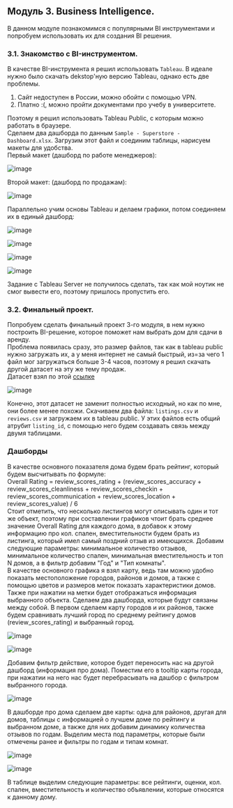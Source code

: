## Модуль 3. Business Intelligence.
В данном модуле познакомимся с популярными BI инструментами и попробуем использовать их для создания BI решения.
### 3.1. Знакомство с BI-инструментом.
В качестве BI-инструмента я решил использовать `Tableau`. В идеале нужно было скачать dekstop'ную версию Tableau, однако есть две проблемы.  
1) Сайт недоступен в России, можно обойти с помощью VPN.  
2) Платно :(, можно пройти документами про учебу в университете.

Поэтому я решил использовать Tableau Public, с которым можно работать в браузере.  
Сделаем два дашборда по данным `Sample - Superstore - Dashboard.xlsx`. Загрузим этот файл и соединим таблицы, нарисуем макеты для удобства.  
Первый макет (дашборд по работе менеджеров):  
  
![image](https://github.com/f0rest-mAker/DataLearn/blob/8361083c0d58be5e86c7adb75a95da2ef029df57/DE-101/Module3/img/layout1.png)  
  
Второй макет: (дашборд по продажам):
  
![image](https://github.com/f0rest-mAker/DataLearn/blob/8361083c0d58be5e86c7adb75a95da2ef029df57/DE-101/Module3/img/layout2.png)  
  
Параллельно учим основы Tableau и делаем графики, потом соединяем их в единый дашборд:  
   
![image](https://github.com/f0rest-mAker/DataLearn/blob/8361083c0d58be5e86c7adb75a95da2ef029df57/DE-101/Module3/img/dash1.png)  
  
![image](https://github.com/f0rest-mAker/DataLearn/blob/8361083c0d58be5e86c7adb75a95da2ef029df57/DE-101/Module3/img/dash2.png)  
  
![image](https://github.com/f0rest-mAker/DataLearn/blob/8361083c0d58be5e86c7adb75a95da2ef029df57/DE-101/Module3/img/dash3.png)  
  
![image](https://github.com/f0rest-mAker/DataLearn/blob/8361083c0d58be5e86c7adb75a95da2ef029df57/DE-101/Module3/img/dash4.png)  

Задание с Tableau Server не получилось сделать, так как мой ноутик не смог вывести его, поэтому пришлось пропустить его.  
### 3.2. Финальный проект.
Попробуем сделать финальный проект 3-го модуля, в нем нужно построить BI-решение, которое поможет нам выбрать дом для сдачи в аренду.  
Проблема появилась сразу, это размер файлов, так как в tableau public нужно загружать их, а у меня интернет не самый быстрый, из=за чего 1 файл мог загружаться больше 3-4 часов, поэтому я решил скачать другой датасет на эту же тему продаж.  
Датасет взял по этой [ссылке](https://www.kaggle.com/datasets/mysarahmadbhat/airbnb-listings-reviews/data)  
  
![image](https://github.com/f0rest-mAker/DataLearn/blob/a53a0bd65df8a88ac2617564d892c18219e3af4f/DE-101/Module3/img/airbnb.png)  

Конечно, этот датасет не заменит полностью исходный, но как по мне, они более менее похожи. Скачиваем два файла: `listings.csv` и `reviews.csv` и загружаем их в tableau public. У этих файлов есть общий атрубит `listing_id`, с помощью него будем создавать связь между двумя таблицами.  
### Дашборды
В качестве основного показателя дома будем брать рейтинг, который будем высчитывать по формуле:  
Overall Rating = review_scores_rating + (review_scores_accuracy + review_scores_cleanliness + review_scores_checkin + review_scores_communication + review_scores_location + review_scores_value) / 6  
Стоит отметить, что несколько листингов могут описывать один и тот же объект, поэтому при составлении графиков чтоит брать среднее значение Overall Rating для каждого дома, в добавок к этому информацию про кол. спален, вместительности будем брать из листинга, который имел самый поздний отзыв из имеющихся. Добавим следующие параметры: минимальное количество отзывов, минимальное количество спален, минимальная вместительность и топ N домов, а в фильтр добавим "Год" и "Тип комнаты".  
В качестве основного графика я взял карту, ведь там можно удобно показать местоположение городов, районов и домов, а также с помощью цветов и размеров меток показать характеристики домов. Также при нажатии на метки будет отображаться информация выбранного объекта. 
Сделаем два дашборда, которые будут связаны между собой. В первом сделаем карту городов и их районов, также будем сравнивать лучший город по среднему рейтингу домов (review_scores_rating) и выбранный город.  

![image](https://github.com/f0rest-mAker/DataLearn/blob/d9422d0ee0865ac9a9b75af9519d7c39c03716cd/DE-101/Module3/img/dash5.png)  
  
![image](https://github.com/f0rest-mAker/DataLearn/blob/d9422d0ee0865ac9a9b75af9519d7c39c03716cd/DE-101/Module3/img/dash6.png)  

Добавим фильтр действие, которое будет переносить нас на другой дашборд (информация про дома). Поместим его в tooltip карты города, при нажатии на него нас будет перебрасывать на дашбор с фильтром выбранного города.  

![image](https://github.com/f0rest-mAker/DataLearn/blob/d9422d0ee0865ac9a9b75af9519d7c39c03716cd/DE-101/Module3/img/dash7.png)  

В дашборде про дома сделаем две карты: одна для районов, другая для домов, таблицы с информацией о лучшем доме по рейтингу и выбранном доме, а также для них добавим динамику количества отзывов по годам. Выделим места под параметры, которые были отмечены ранее и фильтры по годам и типам комнат.  

![image](https://github.com/f0rest-mAker/DataLearn/blob/d9422d0ee0865ac9a9b75af9519d7c39c03716cd/DE-101/Module3/img/dash8_new.png)
  
![image](https://github.com/f0rest-mAker/DataLearn/blob/d9422d0ee0865ac9a9b75af9519d7c39c03716cd/DE-101/Module3/img/dash9_new.png)  

В таблице выделим следующие параметры: все рейтинги, оценки, кол. спален, вместительность и количество объявлении, которые относятся к данному дому.
